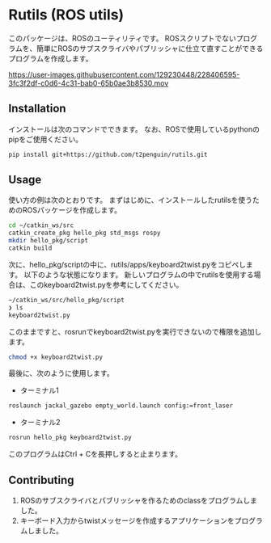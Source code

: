 # Rutils (ROS utils) 

このパッケージは、ROSのユーティリティです。
ROSスクリプトでないプログラムを、簡単にROSのサブスクライバやパブリッシャに仕立て直すことができるプログラムを作成します。



https://user-images.githubusercontent.com/129230448/228406595-3fc3f2df-c0d6-4c31-bab0-65b0ae3b8530.mov


## Installation
インストールは次のコマンドでできます。
なお、ROSで使用しているpythonのpipをご使用ください。
``` bash
pip install git+https://github.com/t2penguin/rutils.git
```


## Usage
使い方の例は次のとおりです。
まずはじめに、インストールしたrutilsを使うためのROSパッケージを作成します。
``` bash
cd ~/catkin_ws/src
catkin_create_pkg hello_pkg std_msgs rospy
mkdir hello_pkg/script
catkin build
```

次に、hello_pkg/scriptの中に、rutils/apps/keyboard2twist.pyをコピペします。
以下のような状態になります。
新しいプログラムの中でrutilsを使用する場合は、このkeyboard2twist.pyを参考にしてください。

``` bash
~/catkin_ws/src/hello_pkg/script
❯ ls
keyboard2twist.py
```

このままですと、rosrunでkeyboard2twist.pyを実行できないので権限を追加します。
``` bash
chmod +x keyboard2twist.py
```

最後に、次のように使用します。
- ターミナル1
``` bash
roslaunch jackal_gazebo empty_world.launch config:=front_laser
```

- ターミナル2
``` bash
rosrun hello_pkg keyboard2twist.py
```
このプログラムはCtrl + Cを長押しすると止まります。


## Contributing
1. ROSのサブスクライバとパブリッシャを作るためのclassをプログラムしました。
2. キーボード入力からtwistメッセージを作成するアプリケーションをプログラムしました。
